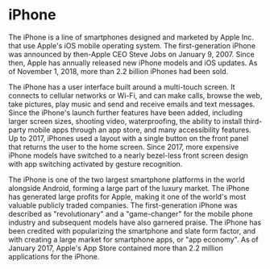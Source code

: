# iPhone

The iPhone is a line of smartphones designed and marketed by Apple Inc. that use Apple's iOS mobile operating system. The first-generation iPhone was announced by then-Apple CEO Steve Jobs on January 9, 2007. Since then, Apple has annually released new iPhone models and iOS updates. As of November 1, 2018, more than 2.2 billion iPhones had been sold.

The iPhone has a user interface built around a multi-touch screen. It connects to cellular networks or Wi-Fi, and can make calls, browse the web, take pictures, play music and send and receive emails and text messages. Since the iPhone's launch further features have been added, including larger screen sizes, shooting video, waterproofing, the ability to install third-party mobile apps through an app store, and many accessibility features. Up to 2017, iPhones used a layout with a single button on the front panel that returns the user to the home screen. Since 2017, more expensive iPhone models have switched to a nearly bezel-less front screen design with app switching activated by gesture recognition.

The iPhone is one of the two largest smartphone platforms in the world alongside Android, forming a large part of the luxury market. The iPhone has generated large profits for Apple, making it one of the world's most valuable publicly traded companies. The first-generation iPhone was described as "revolutionary" and a "game-changer" for the mobile phone industry and subsequent models have also garnered praise. The iPhone has been credited with popularizing the smartphone and slate form factor, and with creating a large market for smartphone apps, or "app economy". As of January 2017, Apple's App Store contained more than 2.2 million applications for the iPhone.

